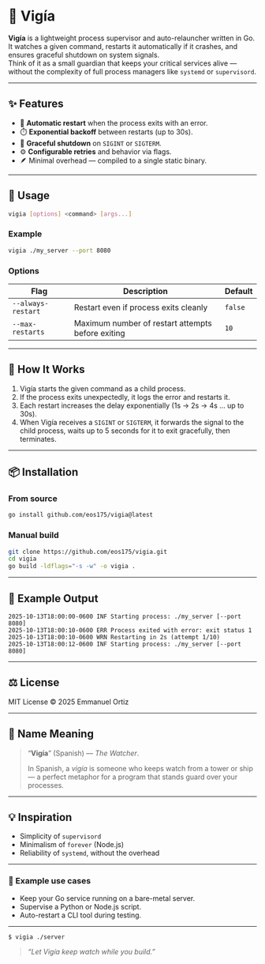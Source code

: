 
# 🧭 Vigía

**Vigía** is a lightweight process supervisor and auto-relauncher written in Go.  
It watches a given command, restarts it automatically if it crashes, and ensures graceful shutdown on system signals.  
Think of it as a small guardian that keeps your critical services alive — without the complexity of full process managers like `systemd` or `supervisord`.

---

## ✨ Features

- 🔁 **Automatic restart** when the process exits with an error.  
- ⏱️ **Exponential backoff** between restarts (up to 30s).  
- 🧹 **Graceful shutdown** on `SIGINT` or `SIGTERM`.  
- ⚙️ **Configurable retries** and behavior via flags.  
- 🪶 Minimal overhead — compiled to a single static binary.

---

## 🚀 Usage

```bash
vigia [options] <command> [args...]
````

### Example

```bash
vigia ./my_server --port 8080
```

### Options

| Flag               | Description                                                 | Default |
| ------------------ | ----------------------------------------------------------- | ------- |
| `--always-restart` | Restart even if process exits cleanly                       | `false` |
| `--max-restarts`   | Maximum number of restart attempts before exiting           | `10`    |
---

## 🧠 How It Works

1. Vigía starts the given command as a child process.
2. If the process exits unexpectedly, it logs the error and restarts it.
3. Each restart increases the delay exponentially (1s → 2s → 4s … up to 30s).
4. When Vigía receives a `SIGINT` or `SIGTERM`, it forwards the signal to the child process, waits up to 5 seconds for it to exit gracefully, then terminates.

---

## 📦 Installation

### From source

```bash
go install github.com/eos175/vigia@latest
```

### Manual build

```bash
git clone https://github.com/eos175/vigia.git
cd vigia
go build -ldflags="-s -w" -o vigia .
```

---

## 🧩 Example Output

```
2025-10-13T18:00:00-0600 INF Starting process: ./my_server [--port 8080]
2025-10-13T18:00:10-0600 ERR Process exited with error: exit status 1
2025-10-13T18:00:10-0600 WRN Restarting in 2s (attempt 1/10)
2025-10-13T18:00:12-0600 INF Starting process: ./my_server [--port 8080]
```

---

## ⚖️ License

MIT License © 2025 Emmanuel Ortiz

---

## 🧭 Name Meaning

> “**Vigía**” (Spanish) — *The Watcher*.
>
> In Spanish, a *vigía* is someone who keeps watch from a tower or ship — a perfect metaphor for a program that stands guard over your processes.

---

## 💡 Inspiration

* Simplicity of `supervisord`
* Minimalism of `forever` (Node.js)
* Reliability of `systemd`, without the overhead

---

### 🐧 Example use cases

* Keep your Go service running on a bare-metal server.
* Supervise a Python or Node.js script.
* Auto-restart a CLI tool during testing.

---

```
$ vigia ./server
```

> *“Let Vigía keep watch while you build.”*
